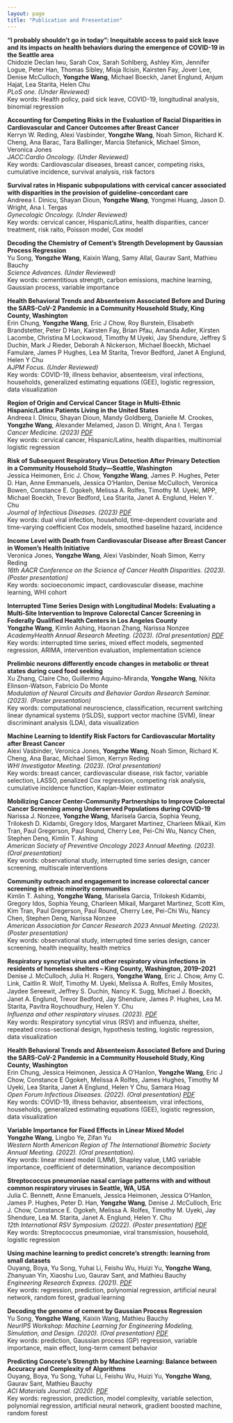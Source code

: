 ```yaml
---
layout: page
title: "Publication and Presentation"
---
```


__“I probably shouldn’t go in today”: Inequitable access to paid sick leave and its impacts on health behaviors during the emergence of COVID-19 in the Seattle area__ \
Chidozie Declan Iwu, Sarah Cox, Sarah Sohlberg, Ashley Kim, Jennifer Logue, Peter Han, Thomas Sibley, Misja Ilcisin, Kairsten Fay, Jover Lee, Denise McCulloch, __Yongzhe Wang__, Michael Boeckh, Janet Englund, Anjum Hajat, Lea Starita, Helen Chu \
_PLoS one. (Under Reviewed)_ \
Key words: Health policy, paid sick leave, COVID-19, longitudinal analysis, binomial regression

__Accounting for Competing Risks in the Evaluation of Racial Disparities in Cardiovascular and Cancer Outcomes after Breast Cancer__ \
Kerryn W. Reding, Alexi Vasbinder, __Yongzhe Wang__, Noah Simon, Richard K. Cheng, Ana Barac, Tara Ballinger, Marcia Stefanick, Michael Simon, Veronica Jones \
_JACC:Cardio Oncology. (Under Reviewed)_ \
Key words: Cardiovascular diseases, breast cancer, competing risks, cumulative incidence, survival analysis, risk factors

__Survival rates in Hispanic subpopulations with cervical cancer associated with disparities in the provision of guideline-concordant care__ \
Andreea I. Dinicu, Shayan Dioun, __Yongzhe Wang__, Yongmei Huang, Jason D. Wright, Ana I. Tergas \
_Gynecologic Oncology. (Under Reviewed)_ \
Key words: cervical cancer, Hispanic/Latinx, health disparities, cancer treatment, risk raito, Poisson model, Cox model

__Decoding the Chemistry of Cement’s Strength Development by Gaussian Process Regression__ \
Yu Song, __Yongzhe Wang__, Kaixin Wang, Samy Allal, Gaurav Sant, Mathieu Bauchy \
_Science Advances. (Under Reviewed)_ \
Key words: cementitious strength, carbon emissions, machine learning, Gaussian process, variable importance

__Health Behavioral Trends and Absenteeism Associated Before and During the SARS-CoV-2 Pandemic in a Community Household Study, King County, Washington__ \
Erin Chung, __Yongzhe Wang__, Eric J Chow, Roy Burstein, Elisabeth Brandstetter, Peter D Han, Kairsten Fay, Brian Pfau, Amanda Adler, Kirsten Lacombe, Christina M Lockwood, Timothy M Uyeki, Jay Shendure, Jeffrey S Duchin, Mark J Rieder, Deborah A Nickerson, Michael Boeckh, Michael Famulare, James P Hughes, Lea M Starita, Trevor Bedford, Janet A Englund, Helen Y Chu \
_AJPM Focus. (Under Reviewed)_ \
Key words: COVID-19, illness behavior, absenteeism, viral infections, households, generalized estimating equations (GEE), logistic regression, data visualization

__Region of Origin and Cervical Cancer Stage in Multi-Ethnic Hispanic/Latinx Patients Living in the United States__ \
Andreea I. Dinicu, Shayan Dioun, Mandy Goldberg, Danielle M. Crookes, __Yongzhe Wang__, Alexander Melamed, Jason D. Wright, Ana I. Tergas \
_Cancer Medicine. (2023)_ [_PDF_](https://onlinelibrary.wiley.com/doi/10.1002/cam4.6697)\
Key words: cervical cancer, Hispanic/Latinx, health disparities, multinomial logistic regression

__Risk of Subsequent Respiratory Virus Detection After Primary Detection in a Community Household Study—Seattle, Washington__ \
Jessica Heimonen, Eric J. Chow, __Yongzhe Wang__, James P. Hughes, Peter D. Han, Anne Emmanuels, Jessica O’Hanlon, Denise McCulloch, Veronica Bowen, Constance E. Ogokeh, Melissa A. Rolfes, Timothy M. Uyeki, MPP, Michael Boeckh, Trevor Bedford, Lea Starita, Janet A. Englund, Helen Y. Chu \
_Journal of Infectious Diseases. (2023)_ [_PDF_](https://doi.org/10.1093/infdis/jiad305)\
Key words: dual viral infection, household, time-dependent covariate and time-varying coefficient Cox models, smoothed baseline hazard, incidence

__Income Level with Death from Cardiovascular Disease after Breast Cancer in Women’s Health Initiative__ \
Veronica Jones, __Yongzhe Wang__, Alexi Vasbinder, Noah Simon, Kerry Reding \
_16th AACR Conference on the Science of Cancer Health Disparities. (2023). (Poster presentation)_ \
Key words: socioeconomic impact, cardiovascular disease, machine learning, WHI cohort

__Interrupted Time Series Design with Longitudinal Models: Evaluating a Multi-Site Intervention to Improve Colorectal Cancer Screening in Federally Qualified Health Centers in Los Angeles County__ \
__Yongzhe Wang__, Kimlin Ashing, Haonan Zhang, Narissa Nonzee \
_AcademyHealth Annual Research Meeting. (2023). (Oral presentation)_ [_PDF_](https://academyhealth.confex.com/academyhealth/2023arm/meetingapp.cgi/Paper/59138)\
Key words: interrupted time series, mixed effect models, segmented regression, ARIMA, intervention evaluation, implementation science

__Prelimbic neurons differently encode changes in metabolic or threat states during cued food seeking__ \
Xu Zhang, Claire Cho, Guillermo Aquino-Miranda, __Yongzhe Wang__, Nikita Elinson-Watson, Fabricio Do Monte \
_Modulation of Neural Circuits and Behavior Gordon Research Seminar. (2023). (Poster presentation)_ \
Key words: computational neuroscience, classification, recurrent switching linear dynamical systems (rSLDS), support vector machine (SVM), linear discriminant analysis (LDA), data visualization

__Machine Learning to Identify Risk Factors for Cardiovascular Mortality after Breast Cancer__ \
Alexi Vasbinder, Veronica Jones, __Yongzhe Wang__, Noah Simon, Richard K. Cheng, Ana Barac, Michael Simon, Kerryn Reding \
_WHI Investigator Meeting. (2023). (Oral presentation)_ \
Key words: breast cancer, cardiovascular disease, risk factor, variable selection, LASSO, penalized Cox regression, competing risk analysis, cumulative incidence function, Kaplan-Meier estimator

__Mobilizing Cancer Center-Community Partnerships to Improve Colorectal Cancer Screening among Underserved Populations during COVID-19__ \
Narissa J. Nonzee, __Yongzhe Wang__, Marisela Garcia, Sophia Yeung, Trilokesh D. Kidambi, Gregory Idos, Margaret Martinez, Charleen Mikail, Kim Tran, Paul Gregerson, Paul Round, Cherry Lee, Pei-Chi Wu, Nancy Chen, Stephen Denq, Kimlin T. Ashing \
_American Society of Preventive Oncology 2023 Annual Meeting. (2023). (Oral presentation)_ \
Key words: observational study, interrupted time series design, cancer screening, multiscale interventions

__Community outreach and engagement to increase colorectal cancer screening in ethnic minority communities__ \
Kimlin T. Ashing, __Yongzhe Wang__, Marisela Garcia, Trilokesh Kidambi, Gregory Idos, Sophia Yeung, Charleen Mikail, Margaret Martinez, Scott Kim, Kim Tran, Paul Gregerson, Paul Round, Cherry Lee, Pei-Chi Wu, Nancy Chen, Stephen Denq, Narissa Nonzee \
_American Association for Cancer Research 2023 Annual Meeting. (2023). (Poster presentation)_ \
Key words: observational study, interrupted time series design, cancer screening, health inequality, health metrics

__Respiratory syncytial virus and other respiratory virus infections in residents of homeless shelters – King County, Washington, 2019–2021__ \
Denise J. McCulloch, Julia H. Rogers, __Yongzhe Wang__, Eric J. Chow, Amy C. Link, Caitlin R. Wolf, Timothy M. Uyeki, Melissa A. Rolfes, Emily Mosites, Jaydee Sereewit, Jeﬀrey S. Duchin, Nancy K. Sugg, Michael J. Boeckh, Janet A. Englund, Trevor Bedford, Jay Shendure, James P. Hughes, Lea M. Starita, Pavitra Roychoudhury, Helen Y. Chu \
_Inﬂuenza and other respiratory viruses. (2023)._ [_PDF_](https://onlinelibrary.wiley.com/doi/10.1111/irv.13166) \
Key words: Respiratory syncytial virus (RSV) and influenza, shelter, repeated cross-sectional design, hypothesis testing, logistic regression, data visualization

__Health Behavioral Trends and Absenteeism Associated Before and During the SARS-CoV-2 Pandemic in a Community Household Study, King County, Washington__ \
Erin Chung, Jessica Heimonen, Jessica A O’Hanlon, __Yongzhe Wang__, Eric J Chow, Constance E Ogokeh, Melissa A Rolfes, James Hughes, Timothy M Uyeki, Lea Starita, Janet A Englund, Helen Y Chu, Samara Hoag \
_Open Forum Infectious Diseases. (2022). (Oral presentation)_ [_PDF_](https://academic.oup.com/ofid/article/9/Supplement_2/ofac492.1531/6903759) \
Key words: COVID-19, illness behavior, absenteeism, viral infections, households, generalized estimating equations (GEE), logistic regression, data visualization

__Variable Importance for Fixed Effects in Linear Mixed Model__ \
__Yongzhe Wang__, Lingbo Ye, Zifan Yu \
_Western North American Region of The International Biometric Society Annual Meeting. (2022). (Oral presentation)._ \
Key words: linear mixed model (LMM), Shapley value, LMG variable importance, coefficient of determination, variance decomposition

__Streptococcus pneumoniae nasal carriage patterns with and without common respiratory viruses in Seattle, WA, USA__ \
Julia C. Bennett, Anne Emanuels, Jessica Heimonen, Jessica O’Hanlon, James P. Hughes, Peter D. Han, __Yongzhe Wang__, Denise J. McCulloch, Eric J. Chow, Constance E. Ogokeh, Melissa A. Rolfes, Timothy M. Uyeki, Jay Shendure, Lea M. Starita, Janet A. Englund, Helen Y. Chu \
_12th International RSV Symposium. (2022). (Poster presentation)_ [_PDF_](https://isirv.org/site/images/conferences/RSV/RSV2022/RSV_2022_Abstracts_POSTERS%20Rev%20Dec22.pdf) \
Key words: Streptococcus pneumoniae, viral transmission, household, logistic regression

__Using machine learning to predict concrete’s strength: learning from small datasets__ \
Ouyang, Boya, Yu Song, Yuhai Li, Feishu Wu, Huizi Yu, __Yongzhe Wang__, Zhanyuan Yin, Xiaoshu Luo, Gaurav Sant, and Mathieu Bauchy \
_Engineering Research Express. (2021)._ [_PDF_](https://iopscience.iop.org/article/10.1088/2631-8695/abe344/meta) \
Key words: regression, prediction, polynomial regression, artificial neural network, random forest, gradual learning

__Decoding the genome of cement by Gaussian Process Regression__ \
Yu Song, __Yongzhe Wang__, Kaixin Wang, Mathieu Bauchy \
_NeurIPS Workshop: Machine Learning for Engineering Modeling, Simulation, and Design. (2020). (Oral presentation)_ [_PDF_](https://ml4eng.github.io/camera_readys/38.pdf) \
Key words: prediction, Gaussian process (GP) regression, variable importance, main effect, long-term cement behavior

__Predicting Concrete’s Strength by Machine Learning: Balance between Accuracy and Complexity of Algorithms__ \
Ouyang, Boya, Yu Song, Yuhai Li, Feishu Wu, Huizi Yu, __Yongzhe Wang__, Gaurav Sant, Mathieu Bauchy \
_ACI Materials Journal. (2020)._ [_PDF_](https://par.nsf.gov/biblio/10296333) \
Key words: regression, prediction, model complexity, variable selection, polynomial regression, artificial neural network, gradient boosted machine, random forest


